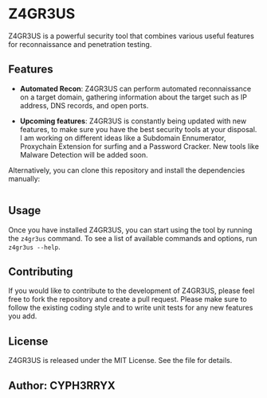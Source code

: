 # Z4GR3US

Z4GR3US is a powerful security tool that combines various useful features for reconnaissance and penetration testing.

## Features

- **Automated Recon**: Z4GR3US can perform automated reconnaissance on a target domain, gathering information about the target such as IP address, DNS records, and open ports.

- **Upcoming features**: Z4GR3US is constantly being updated with new features, to make sure you have the best security tools at your disposal. I am working on different ideas like a Subdomain Ennumerator, Proxychain Extension for surfing and a Password Cracker. New tools like Malware Detection will be added soon.



Alternatively, you can clone this repository and install the dependencies manually:

``` bash git clone https://github.com/<YOUR_USERNAME>/z4gr3us.git
```


## Usage

Once you have installed Z4GR3US, you can start using the tool by running the `z4gr3us` command. To see a list of available commands and options, run `z4gr3us --help`.

## Contributing

If you would like to contribute to the development of Z4GR3US, please feel free to fork the repository and create a pull request. Please make sure to follow the existing coding style and to write unit tests for any new features you add.


## License

Z4GR3US is released under the MIT License. See the file for details.


## Author: CYPH3RRYX
